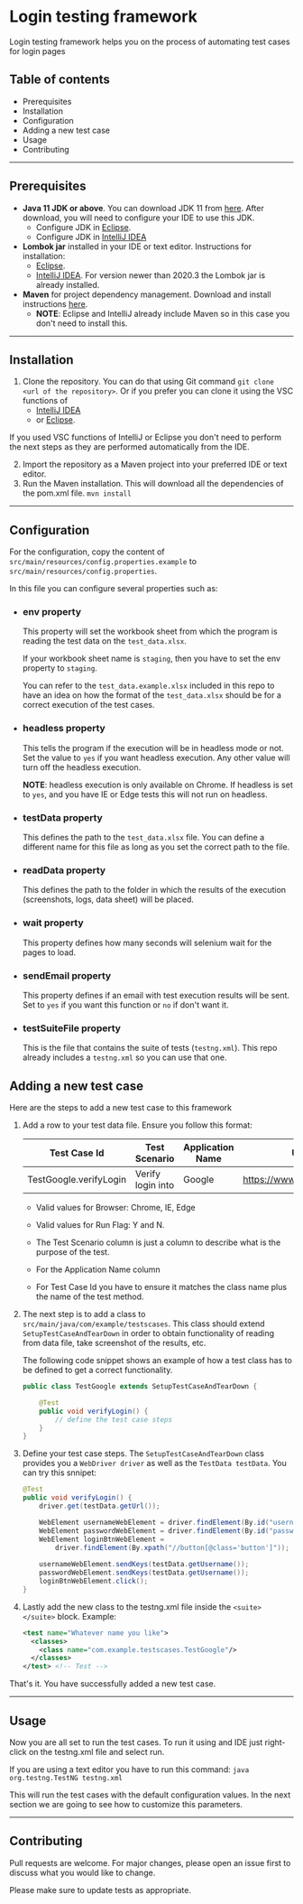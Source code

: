 # Login testing framework

Login testing framework helps you on the process of automating test cases for login pages

## Table of contents
* Prerequisites
* Installation
* Configuration
* Adding a new test case
* Usage
* Contributing

---

## Prerequisites
- **Java 11 JDK or above**. You can download JDK 11 from [here](https://www.oracle.com/java/technologies/javase-jdk11-downloads.html). After download, you will need to configure your IDE to use this JDK.
  - Configure JDK in [Eclipse](https://www.dummies.com/programming/java/how-to-configure-java-in-eclipse/#:~:text=The%20following%20steps%20show%20you%20how%3A%201%20On,of%20the%20Preferences%20dialog.%20...%20More%20items...%20).
  - Configure JDK in [IntelliJ IDEA](https://www.jetbrains.com/help/idea/sdk.html)
- **Lombok jar** installed in your IDE or text editor. Instructions for installation:
  - [Eclipse](https://projectlombok.org/setup/eclipse).
  - [IntelliJ IDEA](https://projectlombok.org/setup/intellij). For version newer than 2020.3 the Lombok jar is already installed.
- **Maven** for project dependency management. Download and install instructions [here](https://maven.apache.org/). 
  - **NOTE**: Eclipse and IntelliJ already include Maven so in this case you don't need to install this.

---

## Installation

1. Clone the repository. You can do that using Git command `git clone <url of the repository>`. Or if you prefer you can clone it using the VSC functions of 
   - [IntelliJ IDEA](https://www.jetbrains.com/help/idea/set-up-a-git-repository.html) 
   - or [Eclipse](https://www.geeksforgeeks.org/how-to-clone-a-project-from-github-using-eclipse/#:~:text=%20%20%201%20Step%201%3A%20After%20selecting,will%20pop%20up%20in%20which%20yo...%20More%20).

If you used VSC functions of IntelliJ or Eclipse you don't need to perform the next steps as they are performed automatically from the IDE.

2. Import the repository as a Maven project into your preferred IDE or text editor. 
3. Run the Maven installation. This will download all the dependencies of the pom.xml file. `mvn install`

---

## Configuration
For the configuration, copy the content of `src/main/resources/config.properties.example` to `src/main/resources/config.properties`.

In this file you can configure several properties such as: 

- ### env property
    This property will set the workbook sheet from which the program is reading the test data on the `test_data.xlsx`. 

    If your workbook sheet name is `staging`, then you have to set the env property to `staging`.

    You can refer to the `test_data.example.xlsx` included in this repo to have an idea on how the format of the `test_data.xlsx` should be for a correct execution of the test cases.

- ### headless property
    This tells the program if the execution will be in headless mode or not. Set the value to `yes` if you want headless execution. Any other value will turn off the headless execution.

    **NOTE**: headless execution is only available on Chrome. If headless is set to `yes`, and you have IE or Edge tests this will not run on headless.

- ### testData property
    This defines the path to the `test_data.xlsx` file. You can define a different name for this file as long as you set the correct path to the file.

- ### readData property
    This defines the path to the folder in which the results of the execution (screenshots, logs, data sheet) will be placed.

- ### wait property
    This property defines how many seconds will selenium wait for the pages to load.

- ### sendEmail property
    This property defines if an email with test execution results will be sent. Set to `yes` if you want this function or `no` if don't want it.

- ### testSuiteFile property
    This is the file that contains the suite of tests (`testng.xml`). This repo already includes a `testng.xml` so you can use that one.

## Adding a new test case

Here are the steps to add a new test case to this framework

1. Add a row to your test data file. Ensure you follow this format:

   Test Case Id | Test Scenario | Application Name | Url | Browser | Run Flag | User_ID | Password
   -------------|--------------|------------------|-----|---------|----------|---------|---------
   TestGoogle.verifyLogin | Verify login into | Google | https://www.google.come | Chrome | Y | username | password |

   * Valid values for Browser: Chrome, IE, Edge

   * Valid values for Run Flag: Y and N.

   * The Test Scenario column is just a column to describe what is the purpose of the test.

   * For the Application Name column
     
   * For Test Case Id you have to ensure it matches the class name plus the name of the test method.


2. The next step is to add a class to `src/main/java/com/example/testscases`. This class should extend `SetupTestCaseAndTearDown` in order to obtain functionality of reading from data file, take screenshot of the results, etc.
   
   The following code snippet shows an example of how a test class has to be defined to get a correct functionality.
   ```java
   public class TestGoogle extends SetupTestCaseAndTearDown {
   
       @Test
       public void verifyLogin() {
           // define the test case steps
       }
   }
   ```

3. Define your test case steps. The `SetupTestCaseAndTearDown` class provides you a `WebDriver driver` as well as the `TestData testData`.
   You can try this snnipet:  
   ```java
   @Test
   public void verifyLogin() {
       driver.get(testData.getUrl());

       WebElement usernameWebElement = driver.findElement(By.id("username"));
       WebElement passwordWebElement = driver.findElement(By.id("password"));
       WebElement loginBtnWebElement = 
           driver.findElement(By.xpath("//button[@class='button']"));
    
       usernameWebElement.sendKeys(testData.getUsername());
       passwordWebElement.sendKeys(testData.getUsername());
       loginBtnWebElement.click();
   }
   ```


4. Lastly add the new class to the testng.xml file inside the `<suite></suite>` block. Example:
    ```xml
    <test name="Whatever name you like">
      <classes>
        <class name="com.example.testscases.TestGoogle"/>
      </classes>
    </test> <!-- Test -->
    ```
   
That's it. You have successfully added a new test case.

---

## Usage

Now you are all set to run the test cases. To run it using and IDE just right-click on the testng.xml file and select run.

If you are using a text editor you have to run this command: `java org.testng.TestNG testng.xml`

This will run the test cases with the default configuration values. In the next section we are going to see how to customize this parameters.

---

## Contributing

Pull requests are welcome. For major changes, please open an issue first to discuss what you would like to change.

Please make sure to update tests as appropriate.

